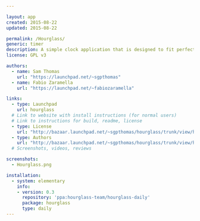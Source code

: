 ```yaml
---

layout: app
created: 2015-08-22
updated: 2015-08-22

permalink: /Hourglass/
generic: timer
description: A simple clock application that is designed to fit perfectly into elementary's design scheme.
license: GPL v3

authors:
  - name: Sam Thomas
    url: "https://launchpad.net/~sgpthomas"
  - name: Fabio Zaramella
    url: "https://launchpad.net/~fabiozaramella"

links:
  - type: Launchpad
    url: hourglass
  # Link to website with install instructions (for normal users)
  # Link to instructions for build, readme, license
  - type: License
    url: "http://bazaar.launchpad.net/~sgpthomas/hourglass/trunk/view/head:/COPYING"
  - type: Authors
    url: "http://bazaar.launchpad.net/~sgpthomas/hourglass/trunk/view/head:/AUTHORS"
  # Screenshots, videos, reviews

screenshots:
  - Hourglass.png

installation:
  - system: elementary
    info:
    - version: 0.3
      repository: 'ppa:hourglass-team/hourglass-daily'
      package: hourglass
      type: daily
---
```

